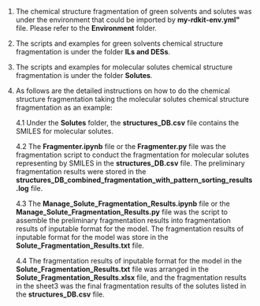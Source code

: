1. The chemical structure fragmentation of green solvents and solutes was under the environment that could be imported by **my-rdkit-env.yml"** file. Please refer to the **Environment** folder.
2. The scripts and examples for green solvents chemical structure fragmentation is under the folder **ILs and DESs**.
3. The scripts and examples for molecular solutes chemical structure fragmentation is under the folder **Solutes**.
4. As follows are the detailed instructions on how to do the chemical structure fragmentation taking the molecular solutes chemical structure fragmentation as an example:

    4.1 Under the **Solutes** folder, the **structures_DB.csv** file contains the SMILES for molecular solutes. 

    4.2 The **Fragmenter.ipynb** file or the **Fragmenter.py** file was the fragmentation script to conduct the fragmentation for molecular solutes representing by SMILES in the **structures_DB.csv** file. The preliminary fragmentation results were stored in the **structures_DB_combined_fragmentation_with_pattern_sorting_results.log** file.

    4.3 The **Manage_Solute_Fragmentation_Results.ipynb** file or the **Manage_Solute_Fragmentation_Results.py** file was the script to assemble the preliminary fragmentation results into fragmentation results of inputable format for the model. The fragmentation results of inputable format for the model was store in the **Solute_Fragmentation_Results.txt** file.

    4.4 The fragmentation results of inputable format for the model in the **Solute_Fragmentation_Results.txt** file was arranged in the **Solute_Fragmentation_Results.xlsx** file, and the fragmentation results in the sheet3 was the final fragmentation results of the solutes listed in the **structures_DB.csv** file.
